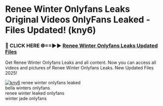 # Renee Winter Onlyfans Leaks Original Videos 0nlyFans Leaked - Files Updated! (kny6)

<h3>🔴 CLICK HERE 🌐==►► <a href="https://tinyurl.com/2wckxsce" rel="nofollow">Renee Winter Onlyfans Leaks Updated Files</a></h3>

Get Renee Winter Onlyfans Leaks and all content. Now you can access all videos and pictures of Renee Winter Onlyfans Leaks. New Updated Files 2025!

[![kny6](https://i.imgur.com/AFduVYN.gif)](https://tinyurl.com/2wckxsce)
renee winter onlyfans leaked<br>
bella winters onlyfans<br>
renee winter leaked onlyfans<br>
winter jade onlyfans